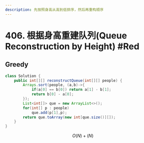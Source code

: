 ```yaml
---
description: 先按照身高从高到低排序，然后再重构顺序
---
```


# 406. 根据身高重建队列(Queue Reconstruction by Height) #Red

## Greedy

```java
class Solution {
    public int[][] reconstructQueue(int[][] people) {
        Arrays.sort(people, (a,b)->{
            if(a[0] == b[0]) return a[1] - b[1];
            return b[0] - a[0];
        });
        List<int[]> que = new ArrayList<>();
        for(int[] p : people)
            que.add(p[1],p);
        return que.toArray(new int[que.size()][]);
    }
}
```

$$
O(N)+(N)
$$
